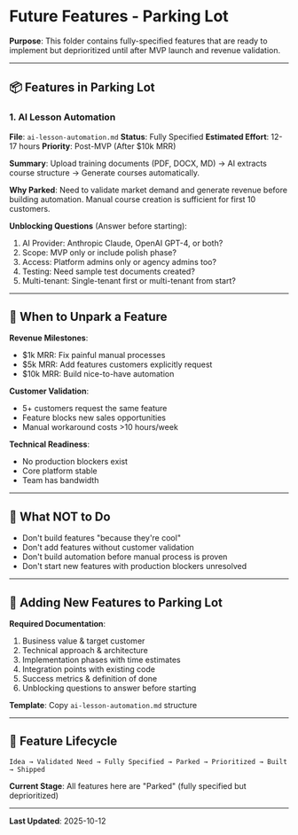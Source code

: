 # Future Features - Parking Lot

**Purpose**: This folder contains fully-specified features that are ready to implement but deprioritized until after MVP launch and revenue validation.

---

## 📦 Features in Parking Lot

### 1. AI Lesson Automation

**File**: `ai-lesson-automation.md`
**Status**: Fully Specified
**Estimated Effort**: 12-17 hours
**Priority**: Post-MVP (After $10k MRR)

**Summary**: Upload training documents (PDF, DOCX, MD) → AI extracts course structure → Generate courses automatically.

**Why Parked**: Need to validate market demand and generate revenue before building automation. Manual course creation is sufficient for first 10 customers.

**Unblocking Questions** (Answer before starting):

1. AI Provider: Anthropic Claude, OpenAI GPT-4, or both?
2. Scope: MVP only or include polish phase?
3. Access: Platform admins only or agency admins too?
4. Testing: Need sample test documents created?
5. Multi-tenant: Single-tenant first or multi-tenant from start?

---

## 🎯 When to Unpark a Feature

**Revenue Milestones**:

- $1k MRR: Fix painful manual processes
- $5k MRR: Add features customers explicitly request
- $10k MRR: Build nice-to-have automation

**Customer Validation**:

- 5+ customers request the same feature
- Feature blocks new sales opportunities
- Manual workaround costs >10 hours/week

**Technical Readiness**:

- No production blockers exist
- Core platform stable
- Team has bandwidth

---

## 🚫 What NOT to Do

- Don't build features "because they're cool"
- Don't add features without customer validation
- Don't build automation before manual process is proven
- Don't start new features with production blockers unresolved

---

## 📝 Adding New Features to Parking Lot

**Required Documentation**:

1. Business value & target customer
2. Technical approach & architecture
3. Implementation phases with time estimates
4. Integration points with existing code
5. Success metrics & definition of done
6. Unblocking questions to answer before starting

**Template**: Copy `ai-lesson-automation.md` structure

---

## 🔄 Feature Lifecycle

```
Idea → Validated Need → Fully Specified → Parked → Prioritized → Built → Shipped
```

**Current Stage**: All features here are "Parked" (fully specified but deprioritized)

---

**Last Updated**: 2025-10-12
